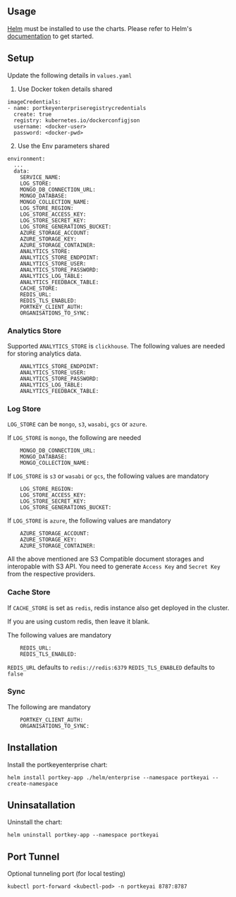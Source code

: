 ## Usage

[Helm](https://helm.sh) must be installed to use the charts.  Please refer to
Helm's [documentation](https://helm.sh/docs) to get started.

## Setup
Update the following details in `values.yaml`
1. Use Docker token details shared
```
imageCredentials:
- name: portkeyenterpriseregistrycredentials
  create: true
  registry: kubernetes.io/dockerconfigjson
  username: <docker-user>
  password: <docker-pwd>
```

2. Use the Env parameters shared

```
environment:
  ...
  data:
    SERVICE_NAME: 
    LOG_STORE: 
    MONGO_DB_CONNECTION_URL: 
    MONGO_DATABASE: 
    MONGO_COLLECTION_NAME: 
    LOG_STORE_REGION: 
    LOG_STORE_ACCESS_KEY: 
    LOG_STORE_SECRET_KEY: 
    LOG_STORE_GENERATIONS_BUCKET: 
    AZURE_STORAGE_ACCOUNT: 
    AZURE_STORAGE_KEY: 
    AZURE_STORAGE_CONTAINER:
    ANALYTICS_STORE: 
    ANALYTICS_STORE_ENDPOINT: 
    ANALYTICS_STORE_USER: 
    ANALYTICS_STORE_PASSWORD: 
    ANALYTICS_LOG_TABLE: 
    ANALYTICS_FEEDBACK_TABLE: 
    CACHE_STORE: 
    REDIS_URL: 
    REDIS_TLS_ENABLED: 
    PORTKEY_CLIENT_AUTH: 
    ORGANISATIONS_TO_SYNC: 
```
### Analytics Store

Supported `ANALYTICS_STORE` is `clickhouse`.
The following values are needed for storing analytics data.

```
    ANALYTICS_STORE_ENDPOINT: 
    ANALYTICS_STORE_USER: 
    ANALYTICS_STORE_PASSWORD: 
    ANALYTICS_LOG_TABLE:
    ANALYTICS_FEEDBACK_TABLE:
```

### Log Store
`LOG_STORE` can be `mongo`, `s3`, `wasabi`, `gcs` or `azure`.

If `LOG_STORE` is `mongo`, the following are needed
```
    MONGO_DB_CONNECTION_URL: 
    MONGO_DATABASE: 
    MONGO_COLLECTION_NAME: 
```

If `LOG_STORE` is `s3` or `wasabi` or `gcs`, the following values are mandatory
```
    LOG_STORE_REGION: 
    LOG_STORE_ACCESS_KEY: 
    LOG_STORE_SECRET_KEY: 
    LOG_STORE_GENERATIONS_BUCKET:
```

If `LOG_STORE` is `azure`, the following values are mandatory
```
    AZURE_STORAGE_ACCOUNT: 
    AZURE_STORAGE_KEY: 
    AZURE_STORAGE_CONTAINER: 
```

All the above mentioned are S3 Compatible document storages and interopable with S3 API. You need to  generate `Access Key` and `Secret Key` from the respective providers.

### Cache Store
If `CACHE_STORE` is set as `redis`, redis instance also get deployed in the cluster. 

If you are using custom redis, then leave it blank.

The following values are mandatory

```
    REDIS_URL: 
    REDIS_TLS_ENABLED: 
```

`REDIS_URL` defaults to `redis://redis:6379`
`REDIS_TLS_ENABLED` defaults to `false`

### Sync

The following are  mandatory

```
    PORTKEY_CLIENT_AUTH:
    ORGANISATIONS_TO_SYNC:
```

## Installation
Install the portkeyenterprise chart:

    helm install portkey-app ./helm/enterprise --namespace portkeyai --create-namespace  

## Uninsatallation
Uninstall the chart:

    helm uninstall portkey-app --namespace portkeyai 

## Port Tunnel
Optional tunneling port (for local testing)

    kubectl port-forward <kubectl-pod> -n portkeyai 8787:8787